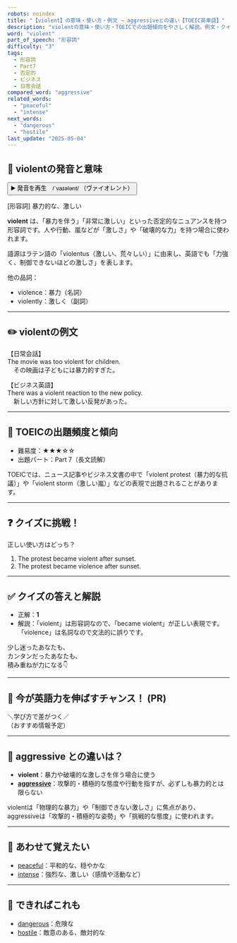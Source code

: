 ```yaml
---
robots: noindex
title: "【violent】の意味・使い方・例文 ― aggressiveとの違い【TOEIC英単語】"
description: "violentの意味・使い方・TOEICでの出題傾向をやさしく解説。例文・クイズ付きでaggressiveとの違いもわかりやすく学べます。"
word: "violent"
part_of_speech: "形容詞"
difficulty: "3"
tags:
  - 形容詞
  - Part7
  - 否定的
  - ビジネス
  - 日常会話
compared_word: "aggressive"
related_words:
  - "peaceful"
  - "intense"
next_words:
  - "dangerous"
  - "hostile"
last_update: "2025-05-04"
---
```


## 🔰 violentの発音と意味

<button class="play-audio" onclick="playTTS('violent')">
  <span class="play-audio-main">
    ▶️ 発音を再生　/ˈvaɪələnt/
  </span>
  <span class="play-audio-sub">
    （ヴァイオレント）
  </span>
</button>

[形容詞] 暴力的な、激しい

**violent** は、「暴力を伴う」「非常に激しい」といった否定的なニュアンスを持つ形容詞です。人や行動、嵐などが「激しさ」や「破壊的な力」を持つ場合に使われます。

語源はラテン語の「violentus（激しい、荒々しい）」に由来し、英語でも「力強く、制御できないほどの激しさ」を表します。

他の品詞：  
- violence：暴力（名詞）
- violently：激しく（副詞）

---

## ✏️ violentの例文

【日常会話】  
The movie was too violent for children.  
　その映画は子どもには暴力的すぎた。

【ビジネス英語】  
There was a violent reaction to the new policy.  
　新しい方針に対して激しい反発があった。

---

## 🎯 TOEICの出題頻度と傾向

- 難易度：★★★☆☆
- 出題パート：Part 7（長文読解）

TOEICでは、ニュース記事やビジネス文書の中で「violent protest（暴力的な抗議）」や「violent storm（激しい嵐）」などの表現で出題されることがあります。

---

## ❓ クイズに挑戦！

正しい使い方はどっち？

1. The protest became violent after sunset.  
2. The protest became violence after sunset.

---

## ✅ クイズの答えと解説

- 正解：**1**
- 解説：「violent」は形容詞なので、「became violent」が正しい表現です。「violence」は名詞なので文法的に誤りです。

少し迷ったあなたも、  
カンタンだったあなたも、  
積み重ねが力になる👇️

---

## 🚀 今が英語力を伸ばすチャンス！ (PR)

<div class="info-center">
＼学び方で差がつく／<br>  
（おすすめ情報予定）
</div>

---

## 🤔  aggressive との違いは？

- **violent**：暴力や破壊的な激しさを伴う場合に使う
- **[aggressive](/word/aggressive/)**：攻撃的・積極的な態度や行動を指すが、必ずしも暴力的とは限らない

violentは「物理的な暴力」や「制御できない激しさ」に焦点があり、aggressiveは「攻撃的・積極的な姿勢」や「挑戦的な態度」に使われます。

---

## 🧩 あわせて覚えたい

- [peaceful](/word/peaceful/)：平和的な、穏やかな
- [intense](/word/intense/)：強烈な、激しい（感情や活動など）

---

## 📖 できればこれも

- [dangerous](/word/dangerous/)：危険な
- [hostile](/word/hostile/)：敵意のある、敵対的な

<!-- cvid: aid47_bid15 -->

